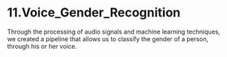 # 11.Voice_Gender_Recognition
Through the processing of audio signals and machine learning techniques, we created a pipeline that allows us to classify the gender of a person, through his or her voice.
